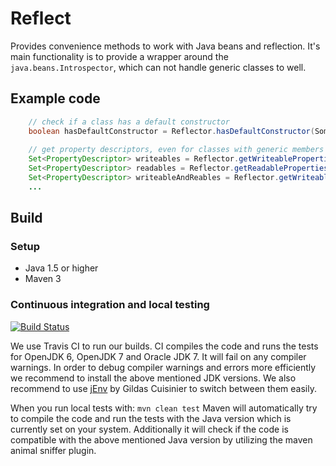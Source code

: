 # Reflect

Provides convenience methods to work with Java beans and reflection. It's main functionality is to provide a wrapper around the ```java.beans.Introspector```, which can not handle generic classes to well.

## Example code
```java
    // check if a class has a default constructor
    boolean hasDefaultConstructor = Reflector.hasDefaultConstructor(SomeDomainObject.class);
    
    // get property descriptors, even for classes with generic members
    Set<PropertyDescriptor> writeables = Reflector.getWriteableProperties(SomeDomainObject.class);
    Set<PropertyDescriptor> readables = Reflector.getReadableProperties(SomeDomainObject.class);
    Set<PropertyDescriptor> writeableAndReables = Reflector.getWriteableAndReadableProperties(SomeDomainObject.class);
	...
```

## Build

### Setup
* Java 1.5 or higher
* Maven 3

### Continuous integration and local testing
[![Build Status](https://api.travis-ci.org/codereligion/reflect.png?branch=master)](https://travis-ci.org/codereligion/reflect)

We use Travis CI to run our builds. CI compiles the code and runs the tests for OpenJDK 6, OpenJDK 7 and Oracle JDK 7.
It will fail on any compiler warnings. In order to debug compiler warnings and errors more efficiently we recommend to install
the above mentioned JDK versions. We also recommend to use [jEnv](http://www.jenv.be/) by Gildas Cuisinier to switch between them easily.

When you run local tests with: ```mvn clean test``` Maven will automatically try to compile the code and run the tests with 
the Java version which is currently set on your system. Additionally it will check if the code is compatible with the above mentioned Java
version by utilizing the maven animal sniffer plugin.